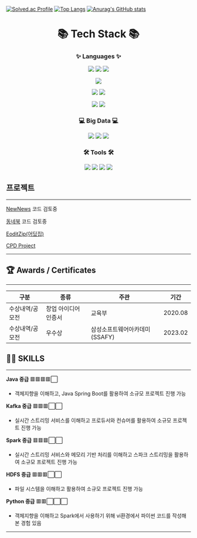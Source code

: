 [![Solved.ac Profile](http://mazassumnida.wtf/api/v2/generate_badge?boj=yeopwin)](https://solved.ac/yeopwin/) [![Top Langs](https://github-readme-stats.vercel.app/api/top-langs/?username=Yeop-seung&layout=compact)](https://github.com/Yeop-seung/github-readme-stats)
[![Anurag's GitHub stats](https://github-readme-stats.vercel.app/api?username=Yeop-seung)](https://github.com/anuraghazra/github-readme-stats)

<div align="center">
  
# 📚 Tech Stack 📚
  
### ✨ Languages ✨
  
  <img src="https://img.shields.io/badge/Java-007396?&style=flat&logo=OpenJdk&logoColor=white"/> <img src="https://img.shields.io/badge/Spring Boot-6DB33F?style=flat&logo=Spring Boot&logoColor=white"/> <img src="https://img.shields.io/badge/Spring-6DB33F?style=flat&logo=Spring&logoColor=white"/>
  
  <img src="https://img.shields.io/badge/Python-3776AB?style=flat&logo=Python&logoColor=white"/>
  
  <img src="https://img.shields.io/badge/Vue.js-4FC08D?style=flat&logo=Vue.js&logoColor=white"/> <img src="https://img.shields.io/badge/Bootstrap-7952B3?style=flat&logo=Bootstrap&logoColor=white"/>

  <img src="https://img.shields.io/badge/MySQL-4479A1?style=flat&logo=MySQL&logoColor=white"/>

  <img src="https://img.shields.io/badge/Linux-FCC624.svg?&style=flat&logo=Linux&logoColor=white"/>
  
### 💻 Big Data 💻
  
<img src="https://img.shields.io/badge/Kafka-231F20?style=flat&logo=Apache Kafka&logoColor=white"> <img src="https://img.shields.io/badge/Spark-E25A1C?style=flat&logo=Apache Spark&logoColor=white"> <img src="https://img.shields.io/badge/Hadoop-66CCFF?style=flat&logo=ApacheHadoop&logoColor=white">
  
### 🛠 Tools 🛠
  
<img src="https://img.shields.io/badge/Eclipse IDE-2C2255?style=flat&logo=Eclipse IDE&logoColor=white"/> <img src="https://img.shields.io/badge/IntelliJ IDEA-000000?style=flat&logo=IntelliJ IDEA&logoColor=white"/> <img src="https://img.shields.io/badge/Visual Studio-5C2D91?style=flat&logo=Visual Studio&logoColor=white"/> <img src="https://img.shields.io/badge/Visual Studio Code-007ACC?style=flat&logo=Visual Studio Code&logoColor=white"/>
 
</div>


## 프로젝트

---
<!-- [Another](https://www.notion.so/ANOTHER-7c74c524e7a740f492979aef48f1d18e?pvs=4) -->

[NewNews](https://www.notion.so/NEWNEWS-d19fb2b39ac8445d9d2e2bf9146d7987?pvs=4) 코드 검토중

[동네북](https://www.notion.so/6d9036344cc245cf889978bfadb649ea?pvs=4) 코드 검토중

[EoditZip(어딨집)](https://www.notion.so/Eoditzip-50d40cd6bb11453b8532ecc63f8d6078?pvs=4)

[CPD Project](https://www.notion.so/CPD-Project-82a854e0f7f345ea984ba29e3433bd0a?pvs=4)

---

## 🏆 Awards / Certificates

---

| 구분 | 종류 | 주관 | 기간 |
| --- | --- | --- | --- |
| 수상내역/공모전 | 창업 아이디어 인증서 | 교육부 | 2020.08 |
| 수상내역/공모전 | 우수상 | 삼성소프트웨어아카데미(SSAFY) | 2023.02 |

## 👨‍💻 **SKILLS**

---

**Java 중급** 🟥🟥🟥🟥⬜

- 객체지향을 이해하고, Java Spring Boot를 활용하여 소규모 프로젝트 진행 가능

**Kafka 중급** 🟥🟥🟥⬜⬜

- 실시간 스트리밍 서비스를 이해하고 프로듀서와 컨슈머를 활용하여 소규모 프로젝트 진행 가능

**Spark 중급** 🟥🟥🟥⬜⬜

- 실시간 스트리밍 서비스와 메모리 기반 처리를 이해하고 스파크 스트리밍을 활용하여 소규모 프로젝트 진행 가능

**HDFS 중급** 🟥🟥🟥⬜⬜

- 파일 시스템을 이해하고 활용하여 소규모 프로젝트 진행 가능

**Python 중급** 🟥🟥⬜⬜⬜

- 객체지향을 이해하고 Spark에서 사용하기 위해 vi환경에서 파이썬 코드를 작성해본 경험 있음
---

<!--
**Yeop-seung/Yeop-seung** is a ✨ _special_ ✨ repository because its `README.md` (this file) appears on your GitHub profile.

Here are some ideas to get you started:

- 🔭 I’m currently working on ...
- 🌱 I’m currently learning ...
- 👯 I’m looking to collaborate on ...
- 🤔 I’m looking for help with ...
- 💬 Ask me about ...
- 📫 How to reach me: ...
- 😄 Pronouns: ...
- ⚡ Fun fact: ...
-->
